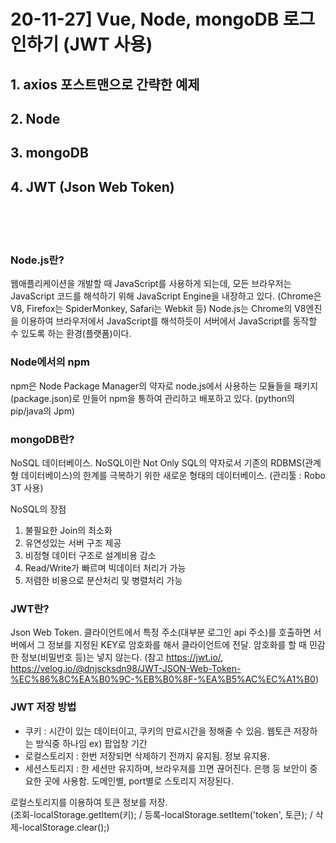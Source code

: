 # 20-11-27] Vue, Node, mongoDB 로그인하기 (JWT 사용)

## 1. axios 포스트맨으로 간략한 예제
## 2. Node
## 3. mongoDB
## 4. JWT (Json Web Token)
<br><br><br>
### Node.js란?
웹애플리케이션을 개발할 때 JavaScript를 사용하게 되는데, 모든 브라우저는 JavaScript 코드를 해석하기 위해 JavaScript Engine을 내장하고 있다. (Chrome은 V8, Firefox는 SpiderMonkey, Safari는 Webkit 등) Node.js는 Chrome의 V8엔진을 이용하여 브라우저에서 JavaScript를 해석하듯이 서버에서 JavaScript를 동작할 수 있도록 하는 환경(플랫폼)이다.

### Node에서의 npm
npm은 Node Package Manager의 약자로 node.js에서 사용하는 모듈들을 패키지(package.json)로 만들어 npm을 통하여 관리하고 배포하고 있다. (python의 pip/java의 Jpm)

### mongoDB란?
NoSQL 데이터베이스. NoSQL이란 Not Only SQL의 약자로서 기존의 RDBMS(관계형 데이터베이스)의 한계를 극복하기 위한 새로운 형태의 데이터베이스. (관리툴 : Robo 3T 사용)

NoSQL의 장점
1) 불필요한 Join의 최소화
2) 유연성있는 서버 구조 제공
3) 비정형 데이터 구조로 설계비용 감소
4) Read/Write가 빠르며 빅데이터 처리가 가능
5) 저렴한 비용으로 분산처리 및 병렬처리 가능

### JWT란?
Json Web Token. 클라이언트에서 특정 주소(대부분 로그인 api 주소)를 호출하면 서버에서 그 정보를 지정된 KEY로 암호화를 해서 클라이언트에 전달. 암호화를 할 때 민감한 정보(비밀번호 등)는 넣지 않는다. (참고 https://jwt.io/, https://velog.io/@dnjscksdn98/JWT-JSON-Web-Token-%EC%86%8C%EA%B0%9C-%EB%B0%8F-%EA%B5%AC%EC%A1%B0)

### JWT 저장 방법
- 쿠키 : 시간이 있는 데이터이고, 쿠키의 만료시간을 정해줄 수 있음. 웹토큰 저장하는 방식중 하나임 ex) 팝업창 기간
- 로컬스토리지 : 한번 저장되면 삭제하기 전까지 유지됨. 정보 유지용.
- 세션스토리지 : 한 세션만 유지하며, 브라우져를 끄면 끊어진다. 은행 등 보안이 중요한 곳에 사용함. 도메인별, port별로 스토리지 저장된다.
 
로컬스토리지를 이용하여 토큰 정보를 저장.<br>(조회-localStorage.getItem(키); / 등록-localStorage.setItem('token', 토큰); / 삭제-localStorage.clear();)
